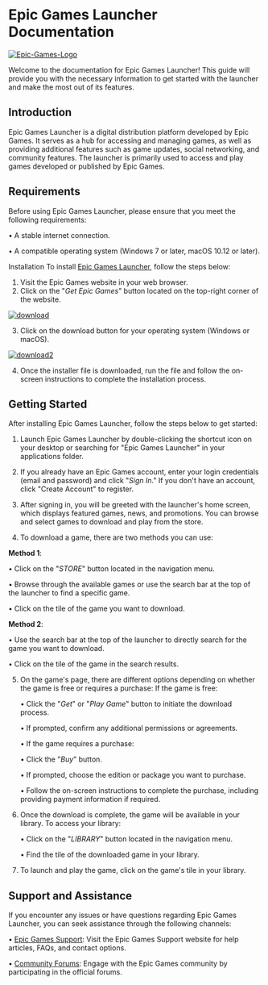 # Epic Games Launcher Documentation

<a href="https://ibb.co/BrbpY74"><img src="https://i.ibb.co/Nm5vGk1/Epic-Games-Logo.jpg" alt="Epic-Games-Logo" border="0" /></a>

 Welcome to the documentation for Epic Games Launcher! This guide will provide you with the necessary information to get started with the launcher and make the most out of its features.

## Introduction

Epic Games Launcher is a digital distribution platform developed by Epic Games. It serves as a hub for accessing and managing games, as well as providing additional features such as game updates, social networking, and community features. The launcher is primarily used to access and play games developed or published by Epic Games.

## Requirements

Before using Epic Games Launcher, please ensure that you meet the following requirements:

   •	A stable internet connection.

   •	A compatible operating system (Windows 7 or later, macOS 10.12 or later).

Installation
To install [Epic Games Launcher](https://store.epicgames.com/en-US/?lang=en-US), follow the steps below:
1.	Visit the Epic Games website in your web browser.
2.	Click on the "*Get Epic Games*" button located on the top-right corner of the website.

 <a href="https://imgbb.com/"><img src="https://i.ibb.co/8g8YwMT/download.png" alt="download" border="0" /></a>

3. Click on the download button for your operating system (Windows or macOS).

<a href="https://imgbb.com/"><img src="https://i.ibb.co/hC9d6Lc/download2.png" alt="download2" border="0" /></a>

4.	Once the installer file is downloaded, run the file and follow the on-screen instructions to complete the installation process.

## Getting Started

After installing Epic Games Launcher, follow the steps below to get started:

1.	Launch Epic Games Launcher by double-clicking the shortcut icon on your desktop or searching for "Epic Games Launcher" in your applications folder.

2.	If you already have an Epic Games account, enter your login credentials (email and password) and click "*Sign In*." If you don't have an account, click "Create Account" to register.

3.	After signing in, you will be greeted with the launcher's home screen, which displays featured games, news, and promotions. You can browse and select games to download and play from the store.

4.	To download a game, there are two methods you can use:

**Method 1**:

   •	Click on the "*STORE*" button located in the navigation menu.

   •	Browse through the available games or use the search bar at the top of the launcher to find a specific game.

   •	Click on the tile of the game you want to download.

**Method 2**:

   •	Use the search bar at the top of the launcher to directly search for the game you want to download.

   •	Click on the tile of the game in the search results.

5.	On the game's page, there are different options depending on whether the game is free or requires a purchase:
If the game is free:

    •	Click the "*Get*" or "*Play Game*" button to initiate the download process.

    •	If prompted, confirm any additional permissions or agreements.

    •	If the game requires a purchase:

    •	Click the "*Buy*" button.

    •	If prompted, choose the edition or package you want to purchase.

    •	Follow the on-screen instructions to complete the purchase, including providing payment information if required.

6.	Once the download is complete, the game will be available in your library. To access your library:

    •	Click on the "*LIBRARY*" button located in the navigation menu.

    •	Find the tile of the downloaded game in your library.

7.	To launch and play the game, click on the game's tile in your library.

## Support and Assistance

If you encounter any issues or have questions regarding Epic Games Launcher, you can seek assistance through the following channels:

   •	[Epic Games Support](https://www.epicgames.com/help/en-US/?lang=en-US): Visit the Epic Games Support website for help articles, FAQs, and contact options.

   •	[Community Forums](https://dev.epicgames.com/community/): Engage with the Epic Games community by participating in the official forums.